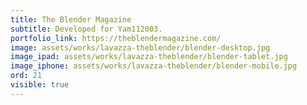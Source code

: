 ```yaml
---
title: The Blender Magazine
subtitle: Developed for Yam112003.
portfolio_link: https://theblendermagazine.com/
image: assets/works/lavazza-theblender/blender-desktop.jpg
image_ipad: assets/works/lavazza-theblender/blender-tablet.jpg
image_iphone: assets/works/lavazza-theblender/blender-mobile.jpg
ord: 21
visible: true
---
```



